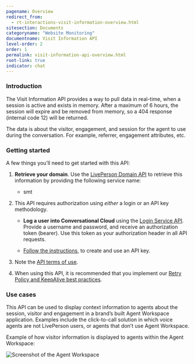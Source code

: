 ```yaml
---
pagename: Overview
redirect_from:
  - rt-interactions-visit-information-overview.html
sitesection: Documents
categoryname: "Website Monitoring"
documentname: Visit Information API
level-order: 2
order: 1
permalink: visit-information-api-overview.html
root-link: true
indicator: chat
---
```


### Introduction

The Visit Information API provides a way to pull data in real-time, when a session is active and exists in memory. After a maximum of 6 hours, the session will expire and be removed from memory, so a 404 response (internal code 12) will be returned.

The data is about the visitor, engagement, and session for the agent to use during the conversation. For example, referrer, engagement attributes, etc.

### Getting started

A few things you’ll need to get started with this API:

1. **Retrieve your domain**. Use the [LivePerson Domain API](agent-domain-domain-api.html) to retrieve this information by providing the following service name:

	* smt

2. This API requires authorization using _either_ a login or an API key methodology.

	* **Log a user into Conversational Cloud** using the [Login Service API](login-getting-started.html). Provide a username and password, and receive an authorization token (bearer). Use this token as your authorization header in all API requests.

	* [Follow the instructions](guides-gettingstarted.html), to create and use an API key.

3. Note the [API terms of use](https://www.liveperson.com/policies/apitou).

4. When using this API, it is recommended that you implement our [Retry Policy and KeepAlive best practices](guides-retry-policy.html).

### Use cases

This API can be used to display context information to agents about the session, visitor and engagement in a brand’s built Agent Workspace application. Examples include the click-to-call solution in which voice agents are not LivePerson users, or agents that don’t use Agent Workspace.

Example of how visitor information is displayed to agents within the Agent Workspace:

![Screenshot of the Agent Workspace](img/visitinformation.png)